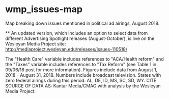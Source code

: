 # wmp_issues-map
Map breaking down issues mentioned in political ad airings, August 2018.

** An updated version, which includes an option to select data from different Advertising Spotlight releases (August-October), is live on the Wesleyan Media Project site: http://mediaproject.wesleyan.edu/releases/issues-110518/

The "Health Care" variable includes references to "ACA/Health reform" and the "Taxes" variable includes references to "Tax Reform" (see Table 1 in 09/06/18 post for more information). 
Figures include data from August 1, 2018 - August 31, 2018. Numbers include broadcast television.
States with zero federal airings during this period: AL, DE, ID, MS, SC, SD, WY. 
CITE SOURCE OF DATA AS: Kantar Media/CMAG with analysis by the Wesleyan Media Project.

